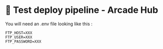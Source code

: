 # 🧪 Test deploy pipeline - Arcade Hub

You will need an .env file looking like this :
```
FTP_HOST=XXX
FTP_USER=XXX
FTP_PASSWORD=XXX
```
